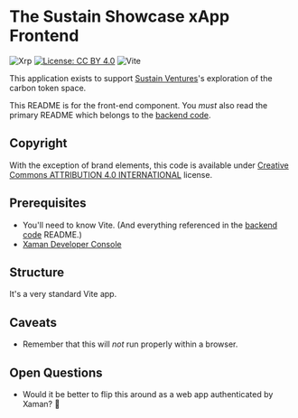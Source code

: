 The Sustain Showcase xApp Frontend
=

![Xrp](https://img.shields.io/badge/Xrp-black?style=for-the-badge&logo=xrp&logoColor=white)
[![License: CC BY 4.0](https://img.shields.io/badge/License-CC_BY_4.0-lightgrey.svg)](https://creativecommons.org/licenses/by/4.0/)
![Vite](https://img.shields.io/badge/vite-%23646CFF.svg?style=for-the-badge&logo=vite&logoColor=white)

This application exists to support [Sustain Ventures](https://sustain.ventures)'s exploration of the carbon token space.

This README is for the front-end component. You *must* also read the primary README which belongs to the [backend code](https://github.com/euacarbon/backend).


Copyright
--

With the exception of brand elements, this code is available under [Creative Commons ATTRIBUTION 4.0 INTERNATIONAL](https://creativecommons.org/licenses/by/4.0/legalcode.en) license.


Prerequisites
--

* You'll need to know Vite. (And everything referenced in the [backend code](https://github.com/euacarbon/backend) README.)
* [Xaman Developer Console](https://apps.xaman.dev/)

Structure
--

It's a very standard Vite app.


Caveats
--

* Remember that this will *not* run properly within a browser.

Open Questions
--

* Would it be better to flip this around as a web app authenticated by Xaman? 🤔